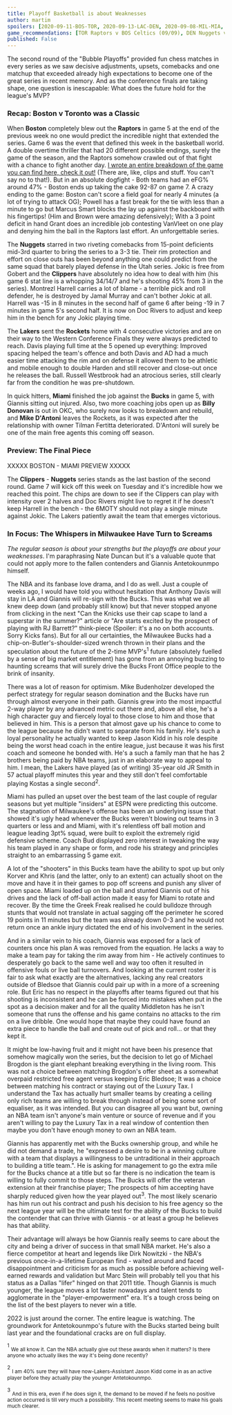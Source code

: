 ```yaml
---
title: Playoff Basketball is about Weaknesses
author: martim
spoilers: [2020-09-11-BOS-TOR, 2020-09-13-LAC-DEN, 2020-09-08-MIL-MIA, 2020-09-12-LAL-HOU]
game_recommendations: [TOR Raptors v BOS Celtics (09/09), DEN Nuggets v LA Clippers (09/13), DEN Nuggets v LA Clippers (09/11), TOR Raptors vs BOS Celtics (09/11)]
published: False
---
```


The second round of the "Bubble Playoffs" provided fun chess matches in every series as we saw decisive adjustments, upsets, comebacks and one matchup that exceeded already high expectations to become one of the great series in recent memory. And as the conference finals are taking shape, one question is inescapable: What does the future hold for the league's MVP?

<!--spoilers-->

### Recap: Boston v Toronto was a Classic 

When **Boston** completely blew out the **Raptors** in game 5 at the end of the previous week no one would predict the incredible night that extended the series. Game 6 was the event that defined this week in the basketball world. A double overtime thriller that had 20 different possible endings, surely the game of the season, and the Raptors somehow crawled out of that fight with a chance to fight another day. [I wrote an entire breakdown of the game you can find here, check it out!](https://atlantichoops.blogspot.com/2020/09/east-semis-game-6-3-3-toronto-raptors.html) (There are, like, clips and stuff. You can't say no to that!). But in an absolute dogfight - Both teams had an eFG% around 47% - Boston ends up taking the cake 92-87 on game 7. A crazy ending to the game: Boston can't score a field goal for nearly 4 minutes (a lot of trying to attack OG); Powell has a fast break for the tie with less than a minute to go but Marcus Smart blocks the lay up against the backboard with his fingertips! (Him and Brown were amazing defensively); With a 3 point deficit in hand Grant does an incredible job contesting VanVleet on one play and denying him the ball in the Raptors last effort. An unforgettable series.

The **Nuggets** starred in two riveting comebacks from 15-point deficients mid-3rd quarter to bring the series to a 3-3 tie. Their rim protection and effort on close outs has been beyond anything one could predict from the same squad that barely played defense in the Utah series. Jokic is free from Gobert and the **Clippers** have absolutely no idea how to deal with him (his game 6 stat line is a whopping 34/14/7 and he's shooting 45% from 3 in the series). Montrezl Harrell carries a lot of blame - a terrible pick and roll defender, he is destroyed by Jamal Murray and can't bother Jokic at all. Harrell was -15 in 8 minutes in the second half of game 6 after being -19 in 7 minutes in game 5's second half. It is now on Doc Rivers to adjust and keep him in the bench for any Jokic playing time.

The **Lakers** sent the **Rockets** home with 4 consecutive victories and are on their way to the Western Conference Finals they were always predicted to reach. Davis playing full time at the 5 opened up everything: Improved spacing helped the team's offence and both Davis and AD had a much easier time attacking the rim and on defense it allowed them to be athletic and mobile enough to double Harden and still recover and close-out once he releases the ball. Russell Westbrook had an atrocious series, still clearly far from the condition he was pre-shutdown.

In quick hitters, **Miami** finished the job against the **Bucks** in game 5, with Giannis sitting out injured. Also, two more coaching jobs open up as **Billy Donovan** is out in OKC, who surely now looks to breakdown and rebuild, and **Mike D'Antoni** leaves the Rockets, as it was expected after the relationship with owner Tilman Fertitta deteriorated. D'Antoni will surely be one of the main free agents this coming off season.

### Preview: The Final Piece

XXXXX BOSTON - MIAMI PREVIEW XXXXX

The **Clippers** - **Nuggets** series stands as the last bastion of the second round. Game 7 will kick off this week on Tuesday and it's incredible how we reached this point. The chips are down to see if the Clippers can play with intensity over 2 halves and Doc Rivers might live to regret it if he doesn't keep Harrell in the bench - the 6MOTY should not play a single minute against Jokic. The Lakers patiently await the team that emerges victorious.

### In Focus: The Whispers in Milwaukee Have Turn to Screams

_The regular season is about your strengths but the playoffs are about your weaknesses_. I'm paraphrasing Nate Duncan but it's a valuable quote that could not apply more to the fallen contenders and Giannis Antetokounmpo himself.

The NBA and its fanbase love drama, and I do as well. Just a couple of weeks ago, I would have told you without hesitation that Anthony Davis will stay in LA and Giannis will re-sign with the Bucks. This was what we all knew deep down (and probably still know) but that never stopped anyone from clicking in the next "Can the Knicks use their cap scape to land a superstar in the summer?" article or "Are starts excited by the prospect of playing with RJ Barrett?" think-piece (Spoiler: it's a no on both accounts. Sorry Kicks fans). But for all our certainties, the Milwaukee Bucks had a chip-on-Butler's-shoulder-sized wrench thrown in their plans and the speculation about the future of the 2-time MVP's<sup>1</sup> future (absolutely fuelled by a sense of big market entitlement) has gone from an annoying buzzing to haunting screams that will surely drive the Bucks Front Office people to the brink of insanity. 

There was a lot of reason for optimism. Mike Budenholzer developed the perfect strategy for regular season domination and the Bucks have run through almost everyone in their path. Giannis grew into the most impactful 2-way player by any advanced metric out there and, above all else, he's a high character guy and fiercely loyal to those close to him and those that believed in him. This is a person that almost gave up his chance to come to the league because he didn't want to separate from his family. He's such a loyal personality he actually wanted to keep Jason Kidd in his role despite being the worst head coach in the entire league, just because it was his first coach and someone he bonded with. He's a such a family man that he has 2 brothers being paid by NBA teams, just in an elaborate way to appeal to him. I mean, the Lakers have played (as of writing) 35-year old JR Smith in 57 actual playoff minutes this year and they still don't feel comfortable playing Kostas a single second<sup>2</sup>.

Miami has pulled an upset over the best team of the last couple of regular seasons but yet multiple "insiders" at ESPN were predicting this outcome. The stagnation of Milwaukee's offense has been an underlying issue that showed it's ugly head whenever the Bucks weren't blowing out teams in 3 quarters or less and and Miami, with it's relentless off ball motion and league leading 3pt% squad, were built to exploit the extremely rigid defensive scheme. Coach Bud displayed zero interest in tweaking the way his team played in any shape or form, and rode his strategy and principles straight to an embarrassing 5 game exit.

A lot of the "shooters" in this Bucks team have the ability to spot up but only Korver and Khris (and the latter, only to an extent) can actually shoot on the move and have it in their games to pop off screens and punish any sliver of open space. Miami loaded up on the ball and stunted Giannis out of his drives and the lack of off-ball action made it easy for Miami to rotate and recover. By the time the Greek Freak realised he could bulldoze through stunts that would not translate in actual sagging off the perimeter he scored 19 points in 11 minutes but the team was already down 0-3 and he would not return once an ankle injury dictated the end of his involvement in the series.

And in a similar vein to his coach, Giannis was exposed for a lack of counters once his plan A was removed from the equation. He lacks a way to make a team pay for taking the rim away from him - He actively continues to desperately go back to the same well and way too often it resulted in offensive fouls or live ball turnovers. And looking at the current roster it is fair to ask what exactly are the alternatives, lacking any real creators outside of Bledsoe that Giannis could pair up with in a more of a screening role. But Eric has no respect in the playoffs after teams figured out that his shooting is inconsistent and he can be forced into mistakes when put in the spot as a decision maker and for all the quality Middleton has he isn't someone that runs the offense and his game contains no attacks to the rim on a live dribble. One would hope that maybe they could have found an extra piece to handle the ball and create out of pick and roll... or that they kept it.

It might be low-having fruit and it might not have been his presence that somehow magically won the series, but the decision to let go of Michael Brogdon is the giant elephant breaking everything in the living room. This was not a choice between matching Brogdon's offer sheet as a somewhat overpaid restricted free agent versus keeping Eric Bledsoe; It was a choice between matching his contract or staying out of the Luxury Tax. I understand the Tax has actually hurt smaller teams by creating a ceiling only rich teams are willing to break through instead of being some sort of equaliser, as it was intended. But you can disagree all you want but, owning an NBA team isn't anyone's main venture or source of revenue and if you aren't willing to pay the Luxury Tax in a real window of contention then maybe you don't have enough money to own an NBA team.

Giannis has apparently met with the Bucks ownership group, and while he did not demand a trade, he "expressed a desire to be in a winning culture with a team that displays a willingness to be untraditional in their approach to building a title team.". He is asking for management to go the extra mile for the Bucks chance at a title but so far there is no indication the team is willing to fully commit to those steps. The Bucks will offer the veteran extension at their franchise player; The prospects of him accepting have sharply reduced given how the year played out<sup>3</sup>. The most likely scenario has him run out his contract and push his decision to his free agency so the next league year will be the ultimate test for the ability of the Bucks to build the contender that can thrive with Giannis - or at least a group he believes has that ability.

Their advantage will always be how Giannis really seems to care about the city and being a driver of success in that small NBA market. He's also a fierce competitor at heart and legends like Dirk Nowitzki - the NBA's previous once-in-a-lifetime European find - waited around and faced disappointment and criticism for as much as possible before achieving well-earned rewards and validation but Marc Stein will probably tell you that his status as a Dallas "lifer" hinged on that 2011 title. Though Giannis is much younger, the league moves a lot faster nowadays and talent tends to agglomerate in the "player-empowerment" era. It's a tough cross being on the list of the best players to never win a title.

2022 is just around the corner. The entire league is watching. The groundwork for Antetokounmpo's future with the Bucks started being built last year and the foundational cracks are on full display.

<sup>1</sup> <sub>We all know it. Can the NBA actually give out these awards when it matters? Is there anyone who actually likes the way it's being done recently?</sub>

<sup>2</sup> <sub>I am 40% sure they will have now-Lakers-Assistant Jason Kidd come in as an active player before they actually play the younger Antetokounmpo.</sub>

<sup>3</sup> <sub>And in this era, even if he does sign it, the demand to be moved if he feels no positive action occurred is till very much a possibility. This recent meeting seems to make his goals much clearer.</sub>

